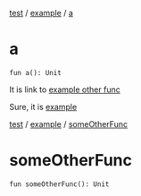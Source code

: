 <!-- File: test/example/a.md -->
[test](../index.md) / [example](index.md) / [a](./a.md)

# a

`fun a(): Unit`

It is link to [example other func](some-other-func.md)

Sure, it is [example](some-other-func.md)

<!-- File: test/example/some-other-func.md -->
[test](../index.md) / [example](index.md) / [someOtherFunc](./some-other-func.md)

# someOtherFunc

`fun someOtherFunc(): Unit`